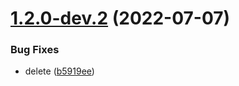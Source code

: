 # [1.2.0-dev.2](https://github.com/euheny/sr-test/compare/v1.2.0-dev.1...v1.2.0-dev.2) (2022-07-07)


### Bug Fixes

* delete ([b5919ee](https://github.com/euheny/sr-test/commit/b5919ee7d1dd10d38f206f5f26c9934126f0da73))
